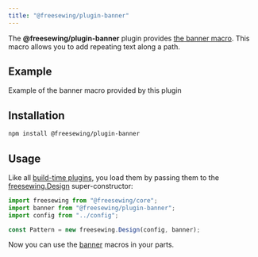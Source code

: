```yaml
---
title: "@freesewing/plugin-banner"
---
```


The **@freesewing/plugin-banner** plugin provides
[the banner macro](/reference/api/macros/banner).
This macro allows you to add repeating text along a path.

## Example

<Example part="plugin_banner">Example of the banner macro provided by this plugin</Example>

## Installation

```sh
npm install @freesewing/plugin-banner
```

## Usage

Like all [build-time plugins](/guides/plugins/types-of-plugins#build-time-plugins), you
load them by passing them to the [freesewing.Design](/reference/api/design) super-constructor:

```js
import freesewing from "@freesewing/core";
import banner from "@freesewing/plugin-banner";
import config from "../config";

const Pattern = new freesewing.Design(config, banner);
```

Now you can use the
[banner](/reference/api/macros/banner/) macros in your parts.
